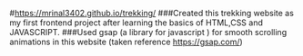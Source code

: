 #https://mrinal3402.github.io/trekking/
###Created this trekking website as my first frontend project after learning the basics of HTML,CSS and JAVASCRIPT.
###Used gsap (a library for javascript ) for smooth scrolling animations in this website (taken reference https://gsap.com/)

